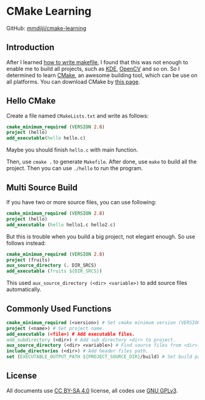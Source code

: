 # CMake Learning

GitHub: [mmdjiji/cmake-learning](https://github.com/mmdjiji/cmake-learning)

## Introduction
After I learned [how to write makefile](https://github.com/mmdjiji/makefile-learning), I found that this was not enough to enable me to build all projects, such as [KDE](https://kde.org/), [OpenCV](https://opencv.org/) and so on. So I determined to learn [CMake](https://cmake.org/), an awesome building tool, which can be use on all platforms. You can download CMake by [this page](https://cmake.org/download/).

## Hello CMake
Create a file named `CMakeLists.txt` and write as follows:
```cmake
cmake_minimum_required (VERSION 2.8)
project (hello)
add_executable(hello hello.c)
```

Maybe you should finish `hello.c` with main function.

Then, use `cmake .` to generate `Makefile`. After done, use `make` to build all the project. Then you can use `./hello` to run the program.

## Multi Source Build
If you have two or more source files, you can use following:
```cmake
cmake_minimum_required (VERSION 2.8)
project (hello)
add_executable (hello hello1.c hello2.c)
```

But this is trouble when you build a big project, not elegant enough. So use follows instead:
```cmake
cmake_minimum_required (VERSION 2.8)
project (fruits)
aux_source_directory (. DIR_SRCS)
add_executable (fruits ${DIR_SRCS})
```
This used `aux_source_directory (<dir> <variable>)` to add source files automatically.

## Commonly Used Functions
```cmake
cmake_minimum_required (<version>) # Set cmake minimum version (VERSION 2.8).
project (<name>) # Set project name.
add_executable (<file>) # Add executable files.
add_subdirectory (<dir>) # Add sub directory <dir> to project.
aux_source_directory (<dir> <variable>) # Find source files from <dir> to <variable>.
include_directories (<dir>) # Add header files path.
set (EXECUTABLE_OUTPUT_PATH ${PROJECT_SOURCE_DIR}/build) # Set build path.
```

## License
All documents use [CC BY-SA 4.0](https://creativecommons.org/licenses/by-sa/4.0/) license, all codes use [GNU GPLv3](https://choosealicense.com/licenses/gpl-3.0/).